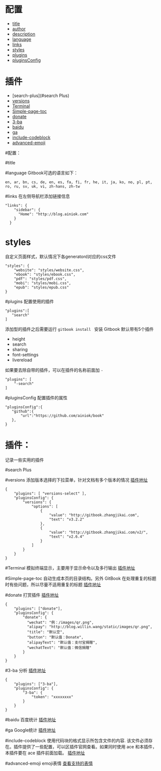 # 配置
* [title](#title)
* [author](#author)
* [description](#description)
* [language](#language)
* [links](#links)
* [styles](#styles)
* [plugins](#plugins)
* [pluginsConfig](#pluginsConfig)

# 插件
* [search-plus](#search Plus)
* [versions](#versions)
* [Terminal](#Terminal)
* [Simple-page-toc](#Simple-page-toc)
* [donate](#donate)
* [3-ba](#3-ba)
* [baidu](#baidu)
* [ga](#ga)
* [include-codeblock](#include-codeblock)
* [advanced-emoji](#advanced-emoji)


#配置：

#title

#language
Gitbook可选的语言如下：

`en, ar, bn, cs, de, en, es, fa, fi, fr, he, it, ja, ko, no, pl, pt, ro, ru, sv, uk, vi, zh-hans, zh-tw`

#links
在左侧导航栏添加链接信息

```
"links": {
    "sidebar": {
      "Home": "http://blog.ainiok.com"
    }
  }
```

# styles
自定义页面样式，默认情况下各generatord对应的css文件

```
"styles": {
    "website": "styles/website.css",
    "ebook": "styles/ebook.css",
    "pdf": "styles/pdf.css",
    "mobi": "styles/mobi.css",
    "epub": "styles/epub.css"
}
```

#plugins
配置使用的插件

```
"plugins":[
   "search"
]
```

添加型的插件之后需要运行 `gitbook install ` 安装
Gitbook 默认带有5个插件
- height
- search
- sharing
- font-settings
- livereload

如果要去除自带的插件，可以在插件的名称前面加 ` - `

```
"plugins": [
    "-search"
]
```
#pluginsConfig
配置插件的属性
```
"pluginsConfig":{
   "github":{
       "url":"https://github.com/ainiok/book"
   },
}
```

# 插件：
记录一些实用的插件

#search Plus

#versions
添加版本选择的下拉菜单，针对文档有多个版本的情况
[插件地址](https://plugins.gitbook.com/plugin/versions-select)

```
{
    "plugins": [ "versions-select" ],
    "pluginsConfig": {
        "versions": {
            "options": [
                {
                    "value": "http://gitbook.zhangjikai.com",
                    "text": "v3.2.2"
                },
                {
                    "value": "http://gitbook.zhangjikai.com/v2/",
                    "text": "v2.6.4"
                }
            ]
        }
    }
}
```

#Terminal
模拟终端显示，主要用于显示命令以及多行输出
[插件地址](https://plugins.gitbook.com/plugin/terminal)

#Simple-page-toc
自动生成本页的目录结构。另外 GitBook 在处理重复的标题时有些问题，所以尽量不适用重复的标题
[插件地址](https://plugins.gitbook.com/plugin/simple-page-toc)

#donate
打赏插件
[插件地址](https://plugins.gitbook.com/plugin/donate)

```
{
    "plugins": ["donate"],
    "pluginsConfig": {
        "donate": {
          "wechat": "例：/images/qr.png",
          "alipay": "http://blog.willin.wang/static/images/qr.png",
          "title": "默认空",
          "button": "默认值：Donate",
          "alipayText": "默认值：支付宝捐赠",
          "wechatText": "默认值：微信捐赠"
        }
    }
}
```

#3-ba
分析
[插件地址](https://plugins.gitbook.com/plugin/3-ba)

```
{
    "plugins": ["3-ba"],
    "pluginsConfig": {
        "3-ba": {
            "token": "xxxxxxxx"
        }
    }
}
```
#baidu
百度统计
[插件地址](https://plugins.gitbook.com/plugin/baidu)

#ga
Google统计
[插件地址](https://plugins.gitbook.com/plugin/ga)

#include-codeblock
使用代码块的格式显示所包含文件的内容. 该文件必须存在。插件提供了一些配置，可以区插件官网查看。如果同时使用 ace 和本插件，本插件要在 ace 插件前面加载。
[插件地址](https://plugins.gitbook.com/plugin/include-codeblock)


#advanced-emoji
emoji表情
[查看支持的表情](https://www.webpagefx.com/tools/emoji-cheat-sheet/)


[](http://gitbook.zhangjikai.com/plugins.html)